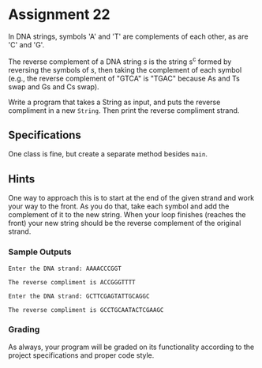 # Assignment 22

In DNA strings, symbols 'A' and 'T' are complements of each other, as are 'C' and 'G'.

The reverse complement of a DNA string *s* is the string s<sup>c</sup> formed by reversing the symbols of *s*, then taking the complement of each symbol (e.g., the reverse complement of "GTCA" is "TGAC" because As and Ts swap and Gs and Cs swap).

Write a program that takes a String as input, and puts the reverse compliment in a new `String`. Then print the reverse compliment strand.

## Specifications

One class is fine, but create a separate method besides `main`.

## Hints

One way to approach this is to start at the end of the given strand and work your way to the front. As you do that, take each symbol and add the complement of it to the new string. When your loop finishes (reaches the front) your new string should be the reverse complement of the original strand.

### Sample Outputs

```
Enter the DNA strand: AAAACCCGGT

The reverse compliment is ACCGGGTTTT
```

```
Enter the DNA strand: GCTTCGAGTATTGCAGGC

The reverse compliment is GCCTGCAATACTCGAAGC
```

### Grading

As always, your program will be graded on its functionality according to the project specifications and proper code style.


